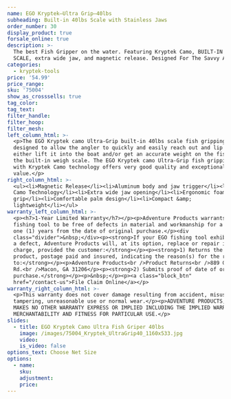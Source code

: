 ```yaml
---
name: EGO Kryptek—Ultra Grip–40lbs
subheading: Built-in 40lbs Scale with Stainless Jaws
order_number: 30
display_product: true
forsale_online: true
description: >-
  The best Fish Gripper on the water. Featuring Kryptek Camo, BUILT-IN 40lbs
  SCALE, extra wide jaw, and magnetic release. Designed For The Savvy Angler.
categories:
  - kryptek-tools
price: '54.99'
price_range:
sku: '75004'
show_as_crosssells: true
tag_color:
tag_text:
filter_handle:
filter_hoop:
filter_mesh:
left_column_html: >-
  <p>The EGO Kryptek camo Ultra-Grip built-in 40lbs scale fish gripping tool was
  designed to allow the angler to quickly and easily reach out and lip a fish to
  either lift it into the boat and/or get an accurate weight on the fish with
  the built-in weigh scale. The EGO Kryptek camo Ultra-Grip fish gripping tool
  with Kryptek Camo technology offers very good quality and exceptional
  value.</p>
right_column_html: >-
  <ul><li>Magnetic Release</li><li>Aluminum body and jaw trigger</li><li>Kryptek
  Camo Technology</li><li>Extra wide jaw opening</li><li>Ergonomic foam
  grip</li><li>Comfortable palm design</li><li>Compact &amp;
  lightweight</li></ul>
warranty_left_column_html: >-
  <p><h7>1-Year Limited Warranty</h7></p><p>Adventure Products warrants your EGO
  fishing tool to be free of defects in material and workmanship for a period of
  one (1) years from the date of original purchase.</p><div
  class="divider">&nbsp;</div><p><strong>If your EGO fishing tool exhibits such
  a defect, Adventure Products will, at its option, replace or repair it without
  charge, provided the customer:</strong></p><p><strong>1) Returns the defective
  product, postage paid and insured, indicating the reason(s) for the return
  to:</strong></p><p>Adventure Products<br />Product Returns<br />889 Guy Paine
  Rd.<br />Macon, GA 31206</p><p><strong>2) Submits proof of date of original
  purchase.</strong></p><p>&nbsp;</p><p><a class="block_btn"
  href="/contact-us">File Claim Online</a></p>
warranty_right_column_html: >-
  <p>This warranty does not cover damage resulting from accident, misuse, abuse,
  tampering, unreasonable use or normal wear.</p><p>ADVENTURE PRODUCTS, INC.
  MAKES NO OTHER WARRANTY EXPRESS OR IMPLIED INCLUDING THE IMPLIED WARRANTIES OF
  MERCHANTABILITY AND FITNESS FOR PARTICULAR USE.</p>
slides:
  - title: EGO Kryptek Camo Ultra Fish Griper 40lbs
    image: /images/75004_Kryptek_UltraGrip40_1160x533.jpg
    video:
    is_video: false
options_text: Choose Net Size
options:
  - name:
    sku:
    adjustment:
    price:
---
```

